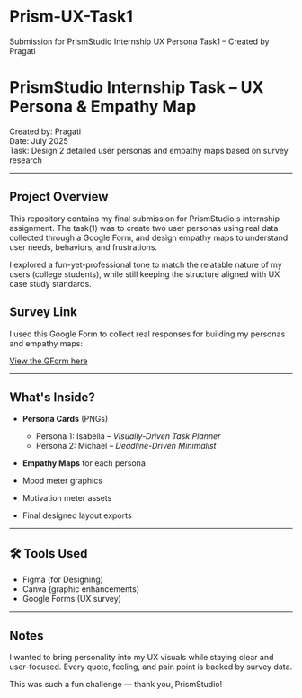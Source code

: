 # Prism-UX-Task1
Submission for PrismStudio Internship UX Persona Task1 – Created by Pragati

# PrismStudio Internship Task – UX Persona & Empathy Map

Created by: Pragati  
Date: July 2025  
Task: Design 2 detailed user personas and empathy maps based on survey research

---

## Project Overview

This repository contains my final submission for PrismStudio's internship assignment. The task(1) was to create two user personas using real data collected through a Google Form, and design empathy maps to understand user needs, behaviors, and frustrations.

I explored a fun-yet-professional tone to match the relatable nature of my users (college students), while still keeping the structure aligned with UX case study standards.

## Survey Link

I used this Google Form to collect real responses for building my personas and empathy maps:

[View the GForm here](https://forms.gle/KbCj9fXXMhjE4wPq7)

---

## What's Inside?

- **Persona Cards** (PNGs)  
  - Persona 1: Isabella – *Visually-Driven Task Planner*  
  - Persona 2: Michael – *Deadline-Driven Minimalist*
  
- **Empathy Maps** for each persona  
- Mood meter graphics  
- Motivation meter assets  
- Final designed layout exports

---

## 🛠 Tools Used

- Figma (for Designing)  
- Canva (graphic enhancements)  
- Google Forms (UX survey)  


---

## Notes

I wanted to bring personality into my UX visuals while staying clear and user-focused. Every quote, feeling, and pain point is backed by survey data.

This was such a fun challenge — thank you, PrismStudio! 


